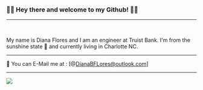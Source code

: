 ### 👋🏼 Hey there  and welcome to my Github! 👋🏼 

<hr>
<br />

My name is Diana Flores and I am an engineer at Truist Bank. I'm from the sunshine state 🌴 and currently living in Charlotte NC. 


<hr>

  
📧 You can E-Mail me at : [@DianaBFLores@outlook.com]

<hr> 



<img src="/![PXL_20210401_214509855 MP 948](https://user-images.githubusercontent.com/64798817/117342120-d9e27800-ae70-11eb-9403-0cc01ec50f3c.jpg)
">

<!--
**DianaBFlores/DianaBFlores** is a ✨ _special_ ✨ repository because its `README.md` (this file) appears on your GitHub profile.

